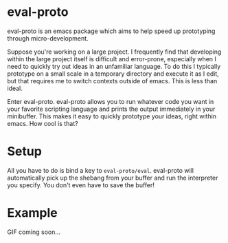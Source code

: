 # eval-proto

eval-proto is an emacs package which aims to help speed up prototyping through
micro-development.

Suppose you're working on a large project. I frequently find that developing
within the large project itself is difficult and error-prone, especially when I
need to quickly try out ideas in an unfamiliar language. To do this I typically
prototype on a small scale in a temporary directory and execute it as I edit,
but that requires me to switch contexts outside of emacs. This is less than
ideal.

Enter eval-proto. eval-proto allows you to run whatever code you want in your
favorite scripting language and prints the output immediately in your
minibuffer. This makes it easy to quickly prototype your ideas, right within
emacs. How cool is that?

# Setup

All you have to do is bind a key to `eval-proto/eval`. eval-proto will
automatically pick up the shebang from your buffer and run the interpreter you
specify. You don't even have to save the buffer!

# Example

GIF coming soon...
